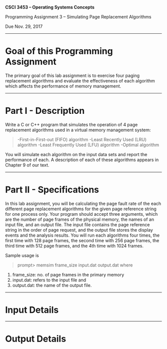 **CSCI 3453 – Operating Systems Concepts**

Programming Assignment 3 – Simulating Page Replacement Algorithms

Due Nov. 29, 2017 

-----------------

# Goal of this Programming Assignment  

The primary goal of this lab assignment is to exercise four paging replacement algorithms and evaluate the effectiveness of each algorithm which affects the performance of memory management.

-----------------
# Part I - Description  

Write a C or C++ program that simulates the operation of 4 page replacement algorithms used in a virtual memory management system:
> -First-in-First-out (FIFO) algorithm
> -Least Recently Used (LRU) algorithm
> -Least Frequently Used (LFU) algorithm
> -Optimal algorithm

You will simulate each algorithm on the input data sets and report the performance of each. A description of each of these algorithms appears in Chapter 9 of our text.

-----------------

# Part II - Specifications

In this lab assignment, you will be calculating the page fault rate of the each different page replacement algorithms for the given page reference string for one process only. Your program should accept three arguments, which are the number of page frames of the physical memory, the names of an input file, and an output file. The input file contains the page reference string in the order of page request, and the output file stores the display events and the analysis results. You will run each algorithms four times, the first time with 128 page frames, the second time with 256 page frames, the third time with 512 page frames, and the 4th time with 1024 frames.

Sample usage is 
>prompt> memsim frame_size input.dat output.dat where

1. frame_size: no. of page frames in the primary memory
2. input.dat: refers to the input file and
3. output.dat: the name of the output file.


----------------- 

# Input Details  


----------------- 

# Output Details  

